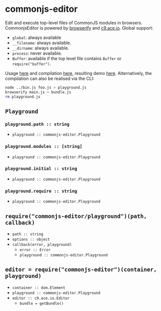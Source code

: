 # commonjs-editor

Edit and execute top-level files of CommonJS modules in browsers.
CommonjsEditor is powered by [browserify](http://browserify.org) and [c9.ace.io](https://ace.c9.io).
Global support:
* `global`: always available
* `__filename`: always available.
* `__dirname`: always available.
* `process`: never available.
* `Buffer`: available if the top level file contains `Buffer` or `require("buffer")`.

Usage [here](test/main.js) and compilation [here](test/compile.js), resulting demo [here](https://cdn.rawgit.com/lachrist/commonjs-editor/9106eb66/test/index.html).
Alternatively, the compilation can also be realised via the CLI:

```sh
node ../bin.js foo.js > playground.js
browserify main.js > bundle.js
rm playground.js
```

## `Playground`

### `playground.path :: string`

* `playground :: commonjs-editor.Playground`

### `playground.modules :: [string]`

* `playground :: commonjs-editor.Playground`

### `playground.initial :: string`

* `playground :: commonjs-editor.Playground`

### `playground.require :: string`

* `playground :: commonjs-editor.Playground`

## `require("commonjs-editor/playground")(path, callback)`

* `path :: string`
* `options :: object`
* `callback(error, playground)`
  * `error :: Error`
  * `playground :: commonjs-editor.Playground`

## `editor = require("commonjs-editor")(container, playground)`

* `container :: dom.Element`
* `playground :: commonjs-editor.Playground`
* `editor :: c9.ace.io.Editor`
  * `bundle = getBundle()`
